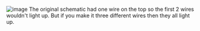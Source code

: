 ![image](https://user-images.githubusercontent.com/88862561/136826264-f29246d9-7af3-4d1e-8dc5-db9d4acb5f8c.png)
The original schematic had one wire on the top so the first 2 wires wouldn't light up.
But if you make it three different wires then they all light up.
